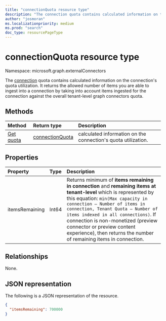 ```yaml
---
title: "connectionQuota resource type"
description: "The connection quota contains calculated information on the connection's quota utilization."
author: "josmoran"
ms.localizationpriority: medium
ms.prod: "search"
doc_type: resourcePageType
---
```


# connectionQuota resource type

Namespace: microsoft.graph.externalConnectors

The [connection](externalconnectors-externalconnection.md) quota contains calculated information on the connection's quota utilization. It returns the allowed number of items you are able to ingest into a connection by taking into account items ingested for the connection against the overall tenant-level graph connectors quota.

## Methods
|Method|Return type|Description|
|:---|:---|:---|
| [Get quota](../api/externalconnectors-connectionQuota-get.md) |[connectionQuota](../resources/externalconnectors-connectionQuota.md)| calculated information on the connection's quota utilization. |

## Properties
|Property|Type|Description|
|:---|:---|:---|
| itemsRemaining | Int64 | Returns minimum of **items remaining in connection** and **remaining items at tenant-level** which is represented by this equation: `min(Max capacity in connection – Number of items in connection, Tenant Quota – Number of items indexed in all connections)`. If connection is non-monetized (preview connector or preview content experience), then returns the number of remaining items in connection. |

## Relationships
None.

## JSON representation
The following is a JSON representation of the resource.
<!-- {
  "blockType": "resource",
  "keyProperty": "id",
  "@odata.type": "microsoft.graph.externalConnectors.schema",
  "openType": false
}
-->
``` json
{
  "itemsRemaining": 700000
}
```


